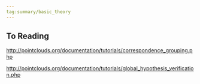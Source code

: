 ```yaml
---
tag:summary/basic_theory
---
```

## To Reading
http://pointclouds.org/documentation/tutorials/correspondence_grouping.php

http://pointclouds.org/documentation/tutorials/global_hypothesis_verification.php